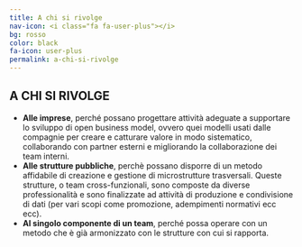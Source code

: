 ```yaml
---
title: A chi si rivolge
nav-icon: <i class="fa fa-user-plus"></i>
bg: rosso
color: black
fa-icon: user-plus
permalink: a-chi-si-rivolge
---
```




## [<i class="fa fa-angle-up"></i>](#intro) A CHI SI RIVOLGE [<i class="fa fa-angle-down"></i>](#schema)

- **Alle imprese**, perché possano progettare attività adeguate a supportare lo sviluppo di open business model, ovvero quei modelli usati dalle compagnie per creare e catturare valore in modo sistematico, collaborando con partner esterni e migliorando la collaborazione dei team interni.  
- **Alle strutture pubbliche**, perchè possano disporre di un metodo affidabile di creazione e gestione di  microstrutture trasversali. Queste strutture, o team cross-funzionali, sono composte da diverse professionalità e sono finalizzate ad attività di produzione e condivisione di dati (per vari scopi come promozione, adempimenti normativi ecc ecc).
- **Al singolo componente di un team**, perché possa  operare con un metodo che è già armonizzato con le strutture con cui si rapporta.


